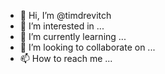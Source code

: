- 👋 Hi, I’m @timdrevitch
- 👀 I’m interested in ...
- 🌱 I’m currently learning ...
- 💞️ I’m looking to collaborate on ...
- 📫 How to reach me ...

<!---
timdrevitch/timdrevitch is a ✨ special ✨ repository because its `README.md` (this file) appears on your GitHub profile.
You can click the Preview link to take a look at your changes.
--->
